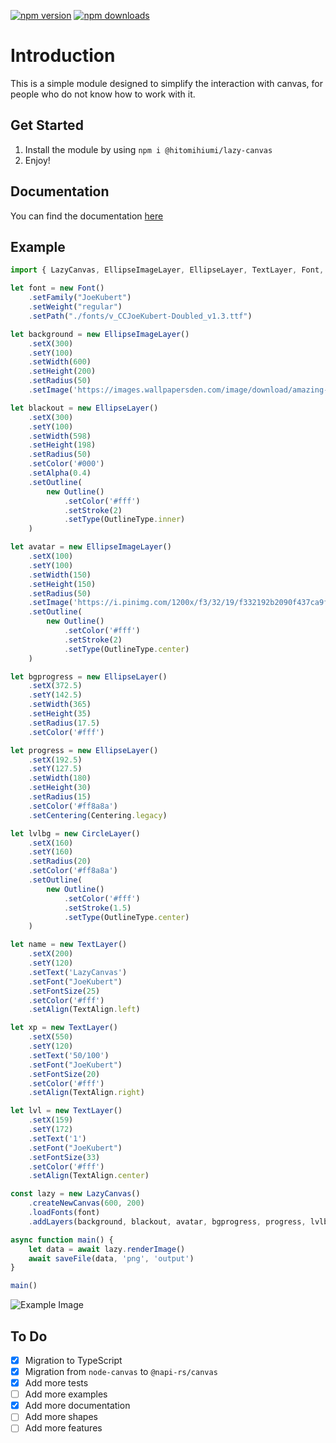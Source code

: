 <a href="https://www.npmjs.com/package/@hitomihiumi/lazy-canvas"><img src="https://img.shields.io/npm/v/@hitomihiumi/lazy-canvas.svg?maxAge=3600" alt="npm version" /></a>
<a href="https://www.npmjs.com/package/@hitomihiumi/lazy-canvas"><img src="https://img.shields.io/npm/dt/@hitomihiumi/lazy-canvas.svg?maxAge=3600" alt="npm downloads" /></a>

# Introduction
This is a simple module designed to simplify the interaction with canvas, for people who do not know how to work with it.

## Get Started

1. Install the module by using `npm i @hitomihiumi/lazy-canvas`
2. Enjoy!

## Documentation

You can find the documentation [here](https://docs.hitomihiumi.xyz/)

## Example

```ts
import { LazyCanvas, EllipseImageLayer, EllipseLayer, TextLayer, Font, CircleLayer, Outline, Centering, OutlineType, TextAlign, saveFile } from '@hitomihiumi/lazy-canvas'

let font = new Font()
    .setFamily("JoeKubert")
    .setWeight("regular")
    .setPath("./fonts/v_CCJoeKubert-Doubled_v1.3.ttf")

let background = new EllipseImageLayer()
    .setX(300)
    .setY(100)
    .setWidth(600)
    .setHeight(200)
    .setRadius(50)
    .setImage('https://images.wallpapersden.com/image/download/amazing-desert-hd-cool-aesthetic_bWpoammUmZqaraWkpJRmZ2VlrWllZQ.jpg')

let blackout = new EllipseLayer()
    .setX(300)
    .setY(100)
    .setWidth(598)
    .setHeight(198)
    .setRadius(50)
    .setColor('#000')
    .setAlpha(0.4)
    .setOutline(
        new Outline()
            .setColor('#fff')
            .setStroke(2)
            .setType(OutlineType.inner)
    )

let avatar = new EllipseImageLayer()
    .setX(100)
    .setY(100)
    .setWidth(150)
    .setHeight(150)
    .setRadius(50)
    .setImage('https://i.pinimg.com/1200x/f3/32/19/f332192b2090f437ca9f49c1002287b6.jpg')
    .setOutline(
        new Outline()
            .setColor('#fff')
            .setStroke(2)
            .setType(OutlineType.center)
    )

let bgprogress = new EllipseLayer()
    .setX(372.5)
    .setY(142.5)
    .setWidth(365)
    .setHeight(35)
    .setRadius(17.5)
    .setColor('#fff')

let progress = new EllipseLayer()
    .setX(192.5)
    .setY(127.5)
    .setWidth(180)
    .setHeight(30)
    .setRadius(15)
    .setColor('#ff8a8a')
    .setCentering(Centering.legacy)

let lvlbg = new CircleLayer()
    .setX(160)
    .setY(160)
    .setRadius(20)
    .setColor('#ff8a8a')
    .setOutline(
        new Outline()
            .setColor('#fff')
            .setStroke(1.5)
            .setType(OutlineType.center)
    )

let name = new TextLayer()
    .setX(200)
    .setY(120)
    .setText('LazyCanvas')
    .setFont("JoeKubert")
    .setFontSize(25)
    .setColor('#fff')
    .setAlign(TextAlign.left)

let xp = new TextLayer()
    .setX(550)
    .setY(120)
    .setText('50/100')
    .setFont("JoeKubert")
    .setFontSize(20)
    .setColor('#fff')
    .setAlign(TextAlign.right)

let lvl = new TextLayer()
    .setX(159)
    .setY(172)
    .setText('1')
    .setFont("JoeKubert")
    .setFontSize(33)
    .setColor('#fff')
    .setAlign(TextAlign.center)

const lazy = new LazyCanvas()
    .createNewCanvas(600, 200)
    .loadFonts(font)
    .addLayers(background, blackout, avatar, bgprogress, progress, lvlbg, name, xp, lvl)

async function main() {
    let data = await lazy.renderImage()
    await saveFile(data, 'png', 'output')
}

main()
```

![Example Image](https://i.imgur.com/JZ8ghuq.png)

## To Do

- [x] Migration to TypeScript
- [x] Migration from `node-canvas` to `@napi-rs/canvas`
- [x] Add more tests
- [ ] Add more examples
- [x] Add more documentation
- [ ] Add more shapes
- [ ] Add more features
